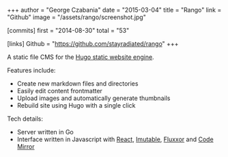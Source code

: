 +++
author = "George Czabania"
date = "2015-03-04"
title = "Rango"
link = "Github"
image = "/assets/rango/screenshot.jpg"

[commits]
    first = "2014-08-30"
    total = "53"

[links]
    Github = "https://github.com/stayradiated/rango"
+++

A static file CMS for the [Hugo static website engine](http://gohugo.io).

Features include:

- Create new markdown files and directories
- Easily edit content frontmatter
- Upload images and automatically generate thumbnails
- Rebuild site using Hugo with a single click

Tech details:

- Server written in Go
- Interface written in Javascript with
  [React](https://www.npmjs.org/package/react),
  [Imutable](https://www.npmjs.org/package/imutable),
  [Fluxxor](https://www.npmjs.org/package/fluxxor)
  and
  [Code Mirror](https://www.npmjs.org/package/codemirror)
